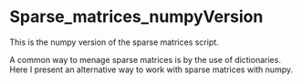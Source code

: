 # Sparse_matrices_numpyVersion
This is the numpy version of the sparse matrices script. 

A common way to menage sparse matrices is by the use of dictionaries. Here I present an alternative way to work with sparse matrices with numpy. 
